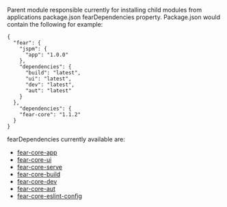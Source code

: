Parent module responsible currently for installing child modules from applications package.json fearDependencies property. Package.json would contain the following for example:

```
{
  "fear": {
    "jspm": {
      "app": "1.0.0"
    },
    "dependencies": {
      "build": "latest",
      "ui": "latest",
      "dev": "latest",
      "aut": "latest"
    }
  },
    "dependencies": {
    "fear-core": "1.1.2"
  }
}

```
fearDependencies currently available are:

* [fear-core-app](https://digitalinnovation.github.io/fear-core-app)
* [fear-core-ui](https://digitalinnovation.github.io/fear-core-ui)
* [fear-core-serve](https://digitalinnovation.github.io/fear-core-serve)
* [fear-core-build](https://digitalinnovation.github.io/fear-core-build)
* [fear-core-dev](https://digitalinnovation.github.io/fear-core-dev)
* [fear-core-aut](https://digitalinnovation.github.io/fear-core-aut)
* [fear-core-eslint-config](https://digitalinnovation.github.io/fear-core-eslint-config)
